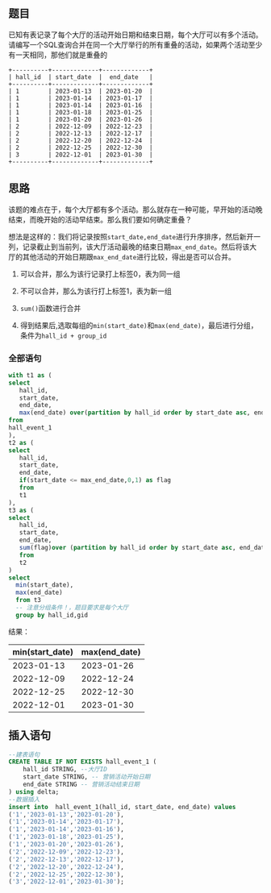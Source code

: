 ## 题目

已知有表记录了每个大厅的活动开始日期和结束日期，每个大厅可以有多个活动。请编写一个SQL查询合并在同一个大厅举行的所有重叠的活动，如果两个活动至少有一天相同，那他们就是重叠的

```
+----------+-------------+-------------+
| hall_id  | start_date  |  end_date   |
+----------+-------------+-------------+
| 1        | 2023-01-13  | 2023-01-20  |
| 1        | 2023-01-14  | 2023-01-17  |
| 1        | 2023-01-14  | 2023-01-16  |
| 1        | 2023-01-18  | 2023-01-25  |
| 1        | 2023-01-20  | 2023-01-26  |
| 2        | 2022-12-09  | 2022-12-23  |
| 2        | 2022-12-13  | 2022-12-17  |
| 2        | 2022-12-20  | 2022-12-24  |
| 2        | 2022-12-25  | 2022-12-30  |
| 3        | 2022-12-01  | 2023-01-30  |
+----------+-------------+-------------+
```

##  思路

该题的难点在于，每个大厅都有多个活动。那么就存在一种可能，早开始的活动晚结束，而晚开始的活动早结束。那么我们要如何确定重叠？

想法是这样的：我们将记录按照`start_date,end_date`进行升序排序，然后新开一列，记录截止到当前列，该大厅活动最晚的结束日期`max_end_date`。然后将该大厅的其他活动的开始日期跟`max_end_date`进行比较，得出是否可以合并。

1. 可以合并，那么为该行记录打上标签0，表为同一组

2. 不可以合并，那么为该行打上标签1，表为新一组

3. `sum()`函数进行合并

4. 得到结果后,选取每组的`min(start_date)`和`max(end_date)`，最后进行分组，条件为`hall_id + group_id`

   

### 全部语句

```sql
with t1 as (
select 
   hall_id,
   start_date,
   end_date,
   max(end_date) over(partition by hall_id order by start_date asc, end_date asc rows between unbounded preceding and 1 preceding) as max_end_date
from
hall_event_1
),
t2 as (
select 
   hall_id,
   start_date,
   end_date,
   if(start_date <= max_end_date,0,1) as flag
   from 
   t1
),
t3 as (
select 
   hall_id,
   start_date,
   end_date,
   sum(flag)over (partition by hall_id order by start_date asc, end_date asc) as gid
   from 
   t2
)
select 
  min(start_date),
  max(end_date)
  from t3
  -- 注意分组条件！，题目要求是每个大厅
  group by hall_id,gid
```

结果：

| min(start_date) | max(end_date) |
| --------------- | ------------- |
| 2023-01-13      | 2023-01-26    |
| 2022-12-09      | 2022-12-24    |
| 2022-12-25      | 2022-12-30    |
| 2022-12-01      | 2023-01-30    |

## 插入语句

```sql
--建表语句
CREATE TABLE IF NOT EXISTS hall_event_1 (
    hall_id STRING, --大厅ID
    start_date STRING, -- 营销活动开始日期
    end_date STRING -- 营销活动结束日期
) using delta;
--数据插入
insert into  hall_event_1(hall_id, start_date, end_date) values
('1','2023-01-13','2023-01-20'),
('1','2023-01-14','2023-01-17'),
('1','2023-01-14','2023-01-16'),
('1','2023-01-18','2023-01-25'),
('1','2023-01-20','2023-01-26'),
('2','2022-12-09','2022-12-23'),
('2','2022-12-13','2022-12-17'),
('2','2022-12-20','2022-12-24'),
('2','2022-12-25','2022-12-30'),
('3','2022-12-01','2023-01-30');
```

